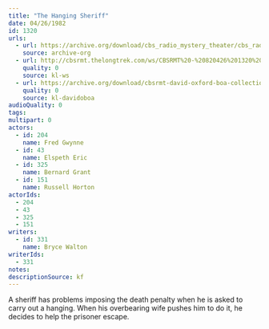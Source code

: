 ```yaml
---
title: "The Hanging Sheriff"
date: 04/26/1982
id: 1320
urls: 
  - url: https://archive.org/download/cbs_radio_mystery_theater/cbs_radio_mystery_theater-1301-1350.zip/cbs_radio_mystery_theater-1301-1350%2Fcbsrmt_1320_the_hanging_sheriff.mp3
    source: archive-org
  - url: http://cbsrmt.thelongtrek.com/ws/CBSRMT%20-%20820426%201320%20The%20Hanging%20Sheriff_ws.mp3
    quality: 0
    source: kl-ws
  - url: https://archive.org/download/cbsrmt-david-oxford-boa-collection/CBSRMT-820426-1320-The-Hanging-Sheriff-(128-48)_WBBM-JE-{BoA}.mp3
    quality: 0
    source: kl-davidoboa
audioQuality: 0
tags: 
multipart: 0
actors:  
  - id: 204
    name: Fred Gwynne  
  - id: 43
    name: Elspeth Eric  
  - id: 325
    name: Bernard Grant  
  - id: 151
    name: Russell Horton
actorIds:  
  - 204  
  - 43  
  - 325  
  - 151
writers:  
  - id: 331
    name: Bryce Walton
writerIds:  
  - 331
notes: 
descriptionSource: kf
---
```

A sheriff has problems imposing the death penalty when he is asked to carry out a hanging. When his overbearing wife pushes him to do it, he decides to help the prisoner escape.